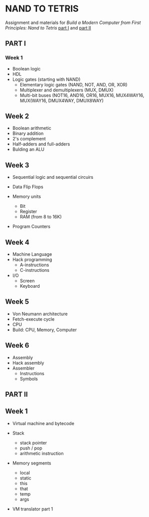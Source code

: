 # NAND TO TETRIS

Assignment and materials for *Build a Modern Computer from First Principles: Nand to Tetris* [part I](https://www.coursera.org/learn/build-a-computer/home/week/1) and [part II](https://www.coursera.org/learn/nand2tetris2/home/week/)

## PART I

### Week 1

* Boolean logic
* HDL
* Logic gates (starting with NAND)
  * Elementary logic gates (NAND, NOT, AND, OR, XOR)
  * Multiplexer and demultiplexers (MUX, DMUX)
  * Multi-bit buses (NOT16, AND16, OR16, MUX16, MUX4WAY16, MUX(WAY16, DMUX4WAY, DMUX8WAY)

## Week 2

* Boolean arithmetic
* Binary addition
* 2's complement
* Half-adders and full-adders
* Bulding an ALU

## Week 3

* Sequential logic and sequential circuirs
* Data Flip Flops
* Memory units
  * Bit
  * Register
  * RAM (from 8 to 16K)

* Program Counters

## Week 4

* Machine Language
* Hack programming
  * A-instructions
  * C-instructions
* I/O
  * Screen
  * Keyboard

## Week 5

* Von Neumann architecture
* Fetch-execute cycle
* CPU
* Build: CPU, Memory, Computer

## Week 6

* Assembly
* Hack assembly
* Assembler
  * Instructions
  * Symbols

## PART II

## Week 1

* Virtual machine and bytecode
* Stack
  * stack pointer
  * push / pop
  * arithmetic instruction

* Memory segments
  * local
  * static
  * this
  * that
  * temp
  * args
* VM translator part 1
